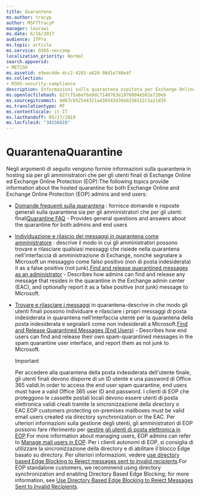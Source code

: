 ```yaml
---
title: Quarantena
ms.author: tracyp
author: MSFTTracyP
manager: laurawi
ms.date: 6/16/2017
audience: ITPro
ms.topic: article
ms.service: O365-seccomp
localization_priority: Normal
search.appverid:
- MET150
ms.assetid: e9eecdde-dcc2-4283-a820-98d1e740e4f
ms.collection:
- M365-security-compliance
description: Informazioni sulla quarantena ospitata per Exchange Online e Exchange Online Protection.
ms.openlocfilehash: b27cf5a6ef6e9dc7140763e1970804e501e720e6
ms.sourcegitcommit: 9d67cb52544321a430343d39eb336112c1a11d35
ms.translationtype: MT
ms.contentlocale: it-IT
ms.lasthandoff: 05/17/2019
ms.locfileid: "34156818"
---
```

# <a name="quarantine"></a><span data-ttu-id="a71e9-103">Quarantena</span><span class="sxs-lookup"><span data-stu-id="a71e9-103">Quarantine</span></span>

<span data-ttu-id="a71e9-104">Negli argomenti di seguito vengono fornire informazioni sulla quarantena in hosting sia per gli amministratori che per gli utenti finali di Exchange Online ed Exchange Online Protection (EOP):</span><span class="sxs-lookup"><span data-stu-id="a71e9-104">The following topics provide information about the hosted quarantine for both Exchange Online and Exchange Online Protection (EOP) admins and end users:</span></span>
  
- <span data-ttu-id="a71e9-105">[Domande frequenti sulla quarantena](quarantine-faq.md) : fornisce domande e risposte generali sulla quarantena sia per gli amministratori che per gli utenti finali</span><span class="sxs-lookup"><span data-stu-id="a71e9-105">[Quarantine FAQ](quarantine-faq.md) - Provides general questions and answers about the quarantine for both admins and end users</span></span> 
    
- <span data-ttu-id="a71e9-106">[Individuazione e rilascio dei messaggi in quarantena come amministratore](find-and-release-quarantined-messages-as-an-administrator.md) : descrive il modo in cui gli amministratori possono trovare e rilasciare qualsiasi messaggi che risiede nella quarantena nell'interfaccia di amministrazione di Exchange, nonché segnalare a Microsoft un messaggio come falso positivo (non di posta indesiderata) it as a false positive (not junk).</span><span class="sxs-lookup"><span data-stu-id="a71e9-106">[Find and release quarantined messages as an administrator](find-and-release-quarantined-messages-as-an-administrator.md) - Describes how admins can find and release any message that resides in the quarantine in the Exchange admin center (EAC), and optionally report it as a false positive (not junk) message to Microsoft.</span></span> 
    
- <span data-ttu-id="a71e9-107">[Trovare e rilasciare i messaggi](http://technet.microsoft.com/library/e439b560-827a-4807-abd3-6b861c1ff786.aspx) in quarantena-descrive in che modo gli utenti finali possono individuare e rilasciare i propri messaggi di posta indesiderata in quarantena nell'interfaccia utente per la quarantena della posta indesiderata e segnalarli come non indesiderati a Microsoft.</span><span class="sxs-lookup"><span data-stu-id="a71e9-107">[Find and Release Quarantined Messages (End Users)](http://technet.microsoft.com/library/e439b560-827a-4807-abd3-6b861c1ff786.aspx) - Describes how end users can find and release their own spam-quarantined messages in the spam quarantine user interface, and report them as not junk to Microsoft.</span></span> 
    
    > [!IMPORTANT]
    > <span data-ttu-id="a71e9-108">Per accedere alla quarantena della posta indesiderata dell'utente finale, gli utenti finali devono disporre di un ID utente e una password di Office 365 validi.</span><span class="sxs-lookup"><span data-stu-id="a71e9-108">In order to access the end user spam quarantine, end users must have a valid Office 365 user ID and password.</span></span> <span data-ttu-id="a71e9-109">I clienti di EOP che proteggono le cassette postali locali devono essere utenti di posta elettronica validi creati tramite la sincronizzazione della directory o EAC.</span><span class="sxs-lookup"><span data-stu-id="a71e9-109">EOP customers protecting on-premises mailboxes must be valid email users created via directory synchronization or the EAC.</span></span> <span data-ttu-id="a71e9-110">Per ulteriori informazioni sulla gestione degli utenti, gli amministratori di EOP possono fare riferimento per [gestire gli utenti di posta elettronica in EOP](eop/manage-mail-users-in-eop.md).</span><span class="sxs-lookup"><span data-stu-id="a71e9-110">For more information about managing users, EOP admins can refer to [Manage mail users in EOP](eop/manage-mail-users-in-eop.md).</span></span> <span data-ttu-id="a71e9-111">Per i clienti autonomi di EOP, si consiglia di utilizzare la sincronizzazione della directory e di abilitare il blocco Edge basato su directory. Per ulteriori informazioni, vedere [use directory based Edge Blocking to Reject messages sent to invalid recipients](http://technet.microsoft.com/library/ca7b7416-92ed-40ad-abdb-695be46ea2e4.aspx).</span><span class="sxs-lookup"><span data-stu-id="a71e9-111">For EOP standalone customers, we recommend using directory synchronization and enabling Directory Based Edge Blocking; for more information, see [Use Directory Based Edge Blocking to Reject Messages Sent to Invalid Recipients](http://technet.microsoft.com/library/ca7b7416-92ed-40ad-abdb-695be46ea2e4.aspx).</span></span> 
  
    

